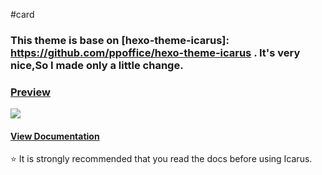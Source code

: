 #card

### This theme is base on [hexo-theme-icarus]: https://github.com/ppoffice/hexo-theme-icarus . It's very nice,So I made only a little change.

###  [Preview](http://yohnz.github.io/)

![](source/css/image/hexo-theme-car "")

#### [View Documentation](https://github.com/ppoffice/hexo-theme-icarus/wiki)
:star: It is strongly recommended that you read the docs before using Icarus.



